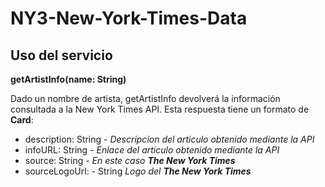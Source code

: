 # NY3-New-York-Times-Data

## Uso del servicio

**getArtistInfo(name: String)**

Dado un nombre de artista, getArtistInfo devolverá la información consultada a la New York Times API.
Esta respuesta tiene un formato de **Card**:

- description: String - *Descripcion del articulo obtenido mediante la API*
- infoURL: String - *Enlace del articulo obtenido mediante la API*
- source: String - *En este caso **The New York Times***
- sourceLogoUrl: - String *Logo del **The New York Times***